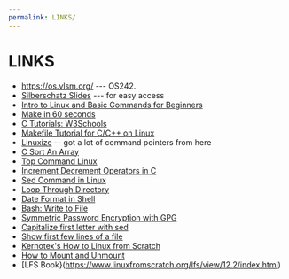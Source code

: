 ```yaml
---
permalink: LINKS/
---
```


# LINKS

* <https://os.vlsm.org/> --- OS242.
* [Silberschatz Slides](https://codex.cs.yale.edu/avi/os-book/OS10/slide-dir/) --- for easy access
* [Intro to Linux and Basic Commands for Beginners](https://www.youtube.com/watch?v=IVquJh3DXUA&pp=ygUFbGludXg%3D)
* [Make in 60 seconds](https://youtu.be/a8mPKBxQ9No?si=jlhYUkw6oL_HgRSC)
* [C Tutorials: W3Schools](https://www.w3schools.com/c/)
* [Makefile Tutorial for C/C++ on Linux](https://youtu.be/O5mG8H36V44?si=gXbV-FARkd80h_YB)
* [Linuxize](https://linuxize.com/) -- got a lot of command pointers from here
* [C Sort An Array](https://www.youtube.com/watch?v=qLVrwCvVPGo&pp=ygUGYyBzb3J0)
* [Top Command Linux](https://phoenixnap.com/kb/top-command-in-linux)
* [Increment Decrement Operators in C](https://www.geeksforgeeks.org/increment-and-decrement-operators-in-c/)
* [Sed Command in Linux](https://www.geeksforgeeks.org/sed-command-in-linux-unix-with-examples/)
* [Loop Through Directory](https://www.warp.dev/terminus/bash-loop-through-files-in-directory)
* [Date Format in Shell](https://stackoverflow.com/questions/1401482/yyyy-mm-dd-format-date-in-shell-script)
* [Bash: Write to File](https://linuxize.com/post/bash-write-to-file/)
* [Symmetric Password Encryption with GPG](https://medium.com/@retprogramisto/how-to-use-symmetric-password-encryption-with-gpg-af0d9734d08c)
* [Capitalize first letter with sed](https://unix.stackexchange.com/questions/631384/using-sed-tr-or-awk-to-capitolise-the-first-letter)
* [Show first few lines of a file](https://www.cyberciti.biz/faq/unix-linux-show-first-10-20-lines-of-file/)
* [Kernotex's How to Linux from Scratch](https://www.youtube.com/playlist?list=PLyc5xVO2uDsDzdT8lkx430hZ-gY69wgS3)
* [How to Mount and Unmount](https://linuxize.com/post/how-to-mount-and-unmount-file-systems-in-linux/)
* [LFS Book}(https://www.linuxfromscratch.org/lfs/view/12.2/index.html)

